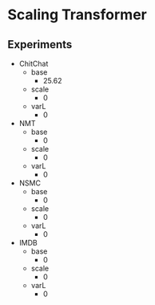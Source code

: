 # Scaling Transformer
## Experiments
- ChitChat
  - base
    - 25.62
  - scale
    - 0
  - varL
    - 0
- NMT
  - base
    - 0
  - scale
    - 0
  - varL
    - 0
- NSMC
  - base
    - 0
  - scale
    - 0
  - varL
    - 0
- IMDB
  - base
    - 0
  - scale
    - 0
  - varL
    - 0
